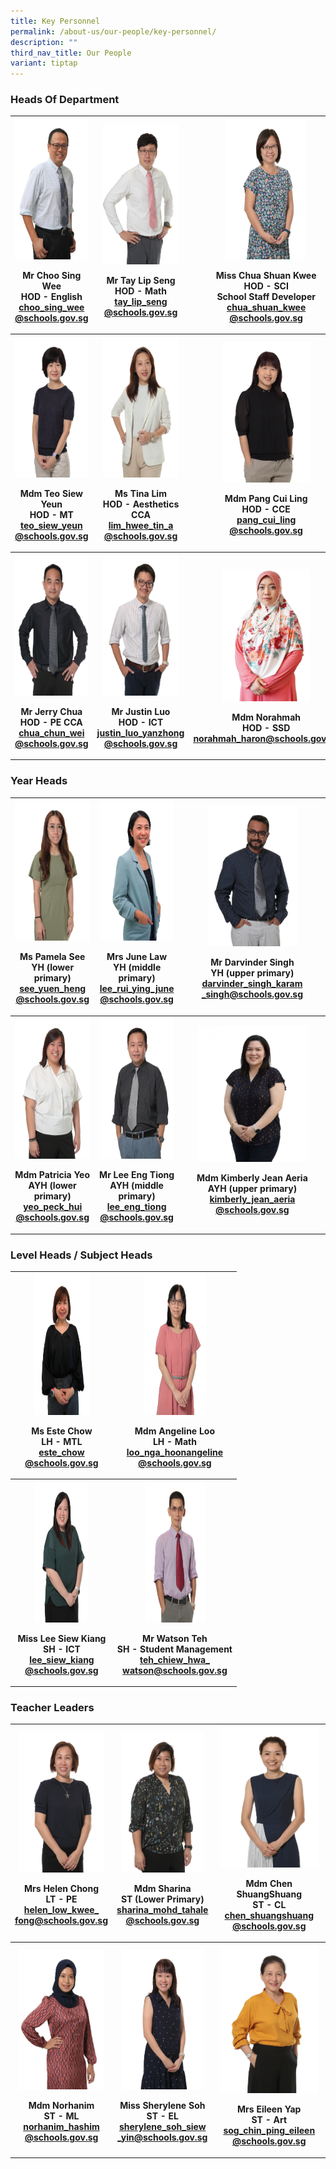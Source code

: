 ```yaml
---
title: Key Personnel
permalink: /about-us/our-people/key-personnel/
description: ""
third_nav_title: Our People
variant: tiptap
---
```

<h3>Heads Of Department</h3>
<table style="minWidth: 75px">
<colgroup>
<col>
<col>
<col>
</colgroup>
<tbody>
<tr>
<th rowspan="1" colspan="1">
<div class="isomer-image-wrapper">
<img style="width: 100%" height="225" width="175" alt="Mr_Choo_Sing_Wee_3.jpg" src="/images/Our%20People/Key%20Personnel%20/Mr_Choo_Sing_Wee_4.jpg">
</div>
<p><strong>Mr Choo Sing Wee <br>HOD - English <br><a href="mailto:choo_sing_wee@schools.gov.sg" rel="noopener noreferrer nofollow" target="_blank">choo_sing_wee<br>@schools.gov.sg </a><br></strong>
</p>
</th>
<th rowspan="1" colspan="1">
<div class="isomer-image-wrapper">
<img style="width: 87%;" height="225" width="175" alt="Mr_Tay_Lip_Seng_optimisedforweb.jpg" src="/images/mr%20tay%20lip%20seng.JPG">
</div>
<p><strong>Mr Tay Lip Seng <br>HOD - Math <br></strong><a href="mailto:tay_lip_seng@schools.gov.sg" rel="noopener noreferrer nofollow" target="_blank">tay_lip_seng<br>@schools.gov.sg</a>  <strong><br></strong>
</p>
</th>
<th rowspan="1" colspan="1">
<div class="isomer-image-wrapper">
<img style="width: 55%;" height="225" width="175" alt="IMG_9053.JPG" src="/images/miss%20chua%20shuan%20kwee.JPG">
</div>
<p><strong>Miss Chua Shuan Kwee<br>HOD - SCI</strong>
<br>School Staff Developer<strong><br></strong><a href="mailto:chua_shuan_kwee@schools.gov.sg" rel="noopener noreferrer nofollow" target="_blank">chua_shuan_kwee<br>@schools.gov.sg</a>
</p>
</th>
</tr>
<tr>
<th rowspan="1" colspan="1">
<div class="isomer-image-wrapper">
<img style="width: 100%" height="225" width="175" alt="tn.Mdm_Teo_Siew_Yeun_optimisedforweb.jpg.mid.jpg" src="/images/mdm%20teo%20siew%20yeun.JPG">
</div>
<p>Mdm Teo Siew Yeun
<br>HOD - MT
<br><a href="mailto:teo_siew_yeun@schools.gov.sg" rel="noopener noreferrer nofollow" target="_blank">teo_siew_yeun<br>@schools.gov.sg</a> 
<br>
</p>
</th>
<th rowspan="1" colspan="1">
<div class="isomer-image-wrapper">
<img style="width: 87%;" height="225" width="175" alt="Mdm_Lim_Hwee_Tin_optimisedforweb.jpg" src="/images/mdm%20lim%20hwee%20tin%20tina.JPG">
</div>
<p>Ms Tina Lim
<br>HOD - Aesthetics CCA
<br><a href="mailto:lim_hwee_tin_a@schools.gov.sg" rel="noopener noreferrer nofollow" target="_blank">lim_hwee_tin_a<br>@schools.gov.sg</a> 
<br>
</p>
</th>
<th rowspan="1" colspan="1">
<div class="isomer-image-wrapper">
<img style="width: 60%;" height="225" width="175" alt="Miss_wong_Pau_Hui_optimisedforweb.jpg" src="/images/mrs%20ong-pang%20cui%20ling.JPG">
</div>
<p>Mdm Pang Cui Ling
<br>HOD - CCE
<br><a href="mailto:pang_cui_ling@schools.gov.sg" rel="noopener noreferrer nofollow" target="_blank">pang_cui_ling<br>@schools.gov.sg</a> 
<br>
</p>
</th>
</tr>
<tr>
<th rowspan="1" colspan="1">
<div class="isomer-image-wrapper">
<img style="width: 100%" height="225" width="175" alt="Mr Jerry Chua_optimisedforweb.jpg" src="/images/mr%20jerry%20chua%20chun%20wei.JPG">
</div>
<p>Mr Jerry Chua
<br>HOD - PE CCA
<br><a href="mailto:chua_chun_wei@schools.gov.sg" rel="noopener noreferrer nofollow" target="_blank">chua_chun_wei<br>@schools.gov.sg</a> 
<br>
</p>
</th>
<th rowspan="1" colspan="1">
<div class="isomer-image-wrapper">
<img style="width: 87%;" height="225" width="175" alt="Mr Justin Luo Yanzhong_optimisedforweb.jpg" src="/images/mr%20justin%20luo%20yanzhong.JPG">
</div>
<p>Mr Justin Luo
<br>HOD - ICT
<br><a href="mailto:justin_luo_yanzhong@schools.gov.sg" rel="noopener noreferrer nofollow" target="_blank">justin_luo_yanzhong<br>@schools.gov.sg</a> 
<br>
</p>
</th>
<th rowspan="1" colspan="1">
<p></p>
<div class="isomer-image-wrapper">
<img style="width: 60%;" height="auto" width="100%" alt="" src="/images/Our People/Key Personnel /new.jpg">
</div>
<p>Mdm Norahmah
<br>HOD - SSD
<br><a href="mailto:norahmah_haron@schools.gov.sg" rel="noopener noreferrer nofollow" target="_blank"><u>norahmah_haron@schools.gov.sg</u></a>
</p>
</th>
</tr>
</tbody>
</table>
<h3>Year Heads</h3>
<table style="minWidth: 75px">
<colgroup>
<col>
<col>
<col>
</colgroup>
<tbody>
<tr>
<th rowspan="1" colspan="1">
<div class="isomer-image-wrapper">
<img style="width: 100%;" height="225" width="175" alt="Miss Pamela See cropped.jpg" src="/images/ms%20pamela%20see%20yuen%20heng%20(1).JPG">
</div>
<p>Ms Pamela See
<br>YH (lower primary)
<br><a href="mailto:see_yuen_heng@schools.gov.sg" rel="noopener noreferrer nofollow" target="_blank">see_yuen_heng<br>@schools.gov.sg</a>
</p>
</th>
<th rowspan="1" colspan="1">
<div class="isomer-image-wrapper">
<img style="width: 97%;" height="225" width="175" alt="Ms_Lee_Rui_Ying_June.jpg" src="/images/Ms_Lee_Rui_Ying_June.jpg">
</div>
<p>Mrs June Law
<br>YH (middle primary)
<br><a href="mailto:lee_rui_ying_june@schools.gov.sg" rel="noopener noreferrer nofollow" target="_blank">lee_rui_ying_june<br>@schools.gov.sg</a> 
<br>
</p>
</th>
<th rowspan="1" colspan="1">
<div class="isomer-image-wrapper">
<img style="width: 65%;" height="225" width="175" alt="MR DARVINDER EDITER FINAL.jpg" src="/images/mr%20darvinder%20singh%20so%20k%20singh.JPG">
</div>
<p>Mr Darvinder Singh
<br>YH (upper primary)
<br><a href="mailto:darvinder_singh_karam_singh@schools.gov.sg" rel="noopener noreferrer nofollow" target="_blank">darvinder_singh_karam<br>_singh@schools.gov.sg</a> 
<br>
</p>
</th>
</tr>
<tr>
<th rowspan="1" colspan="1">
<div class="isomer-image-wrapper">
<img style="width: 100%" height="225" width="175" alt="pat.jpg" src="/images/mdm%20yeo%20peck%20hui%20patricia.JPG">
</div>
<p>Mdm Patricia Yeo
<br>AYH (lower primary)
<br><a href="mailto:yeo_peck_hui@schools.gov.sg" rel="noopener noreferrer nofollow" target="_blank">yeo_peck_hui<br>@schools.gov.sg</a> 
<br>
</p>
</th>
<th rowspan="1" colspan="1">
<div class="isomer-image-wrapper">
<img style="width: 97%;" height="225" width="175" alt="Lee Eng Tiong_optimisedforweb.jpg" src="/images/mr%20lee%20eng%20tiong.JPG">
</div>
<p>Mr Lee Eng Tiong
<br>AYH (middle primary)
<br><a href="mailto:lee_eng_tiong@schools.gov.sg" rel="noopener noreferrer nofollow" target="_blank">lee_eng_tiong<br>@schools.gov.sg</a> 
<br>
</p>
</th>
<th rowspan="1" colspan="1">
<div class="isomer-image-wrapper">
<img style="width: 80%;" height="auto" width="100%" alt="" src="/images/Our People/Key Personnel /Kimberly_final.jpg">
</div>
<p>Mdm Kimberly Jean Aeria
<br>AYH (upper primary) <a href="mailto:kimberly_jean_aeria@schools.gov.sg" rel="noopener noreferrer nofollow" target="_blank">kimberly_jean_aeria</a>
<br><a href="mailto:kimberly_jean_aeria@schools.gov.sg" rel="noopener noreferrer nofollow" target="_blank">@schools.gov.sg</a>
</p>
</th>
</tr>
</tbody>
</table>
<h3></h3>
<h3>Level Heads / Subject Heads</h3>
<table style="minWidth: 50px">
<colgroup>
<col>
<col>
</colgroup>
<tbody>
<tr>
<th rowspan="1" colspan="1">
<div class="isomer-image-wrapper">
<img style="width: 60%;" height="225" width="175" alt="Ms_Este_Chow.jpg" src="/images/Our%20People/Key%20Personnel%20/Ms_Este_Chow.jpg">
</div>
<p>Ms Este Chow
<br>LH - MTL
<br><a href="mailto:este_chow@schools.gov.sg" rel="noopener noreferrer nofollow" target="_blank">este_chow<br>@schools.gov.sg</a>
</p>
</th>
<th rowspan="1" colspan="1">
<div class="isomer-image-wrapper">
<img style="width: 54%;" height="225" width="175" src="/images/mdm%20angeline%20loo%20nga%20hoon.JPG">
</div>
<p>Mdm Angeline Loo
<br>LH - Math
<br><a href="mailto:loo_nga_hoonangeline@schools.gov.sg" rel="noopener noreferrer nofollow" target="_blank">loo_nga_hoonangeline<br>@schools.gov.sg</a>
</p>
</th>
</tr>
<tr>
<th rowspan="1" colspan="1">
<div class="isomer-image-wrapper">
<img style="width: 57%;" height="225" width="175" alt="Miss_Lee_siew_Kiang_optimisedforweb.jpg" src="/images/miss%20lee%20siew%20kiang.JPG">
</div>
<p>Miss Lee Siew Kiang
<br>SH - ICT
<br><a href="mailto:lee_siew_kiang@schools.gov.sg" rel="noopener noreferrer nofollow" target="_blank">lee_siew_kiang<br>@schools.gov.sg</a>
</p>
</th>
<th rowspan="1" colspan="1">
<div class="isomer-image-wrapper">
<img style="width: 52%;" height="225" width="175" alt="Mr Watson Tay cropped.jpg" src="/images/mr%20watson%20teh%20chiew%20hwa.JPG">
</div>
<p>Mr Watson Teh
<br>SH - Student Management
<br><a href="mailto:teh_chiew_hwa_watson@schools.gov.sg" rel="noopener noreferrer nofollow" target="_blank">teh_chiew_hwa_<br>watson@schools.gov.sg</a>
</p>
</th>
</tr>
</tbody>
</table>
<h3>Teacher Leaders</h3>
<table style="minWidth: 75px">
<colgroup>
<col>
<col>
<col>
</colgroup>
<tbody>
<tr>
<th rowspan="1" colspan="1">
<div class="isomer-image-wrapper">
<img style="width: 90%;" height="225" width="175" alt="Mrs Helen Chong.jpg" src="/images/mrs%20helen%20chong-low.JPG">
</div>
<p>Mrs Helen Chong
<br>LT - PE
<br><a href="mailto:helen_low_kwee_fong@schools.gov.sg" rel="noopener noreferrer nofollow" target="_blank">helen_low_kwee_</a>
<br><a href="mailto:helen_low_kwee_fong@schools.gov.sg" rel="noopener noreferrer nofollow" target="_blank">fong@schools.gov.sg</a>
</p>
<p></p>
</th>
<th rowspan="1" colspan="1">
<div class="isomer-image-wrapper">
<img style="width: 90%;" height="225" width="175" alt="Mdm_Sharina" src="/images/Our%20People/Key%20Personnel%20/Mdm_Sharina_Bte_Mohamed_Tahale.JPG">
</div>
<p>Mdm Sharina
<br>ST (Lower Primary)
<br><a href="mailto:sharina_mohd_tahale@schools.gov.sg>;" rel="noopener noreferrer nofollow" target="_blank">sharina_mohd_tahale<br>@schools.gov.sg</a>
</p>
</th>
<th rowspan="1" colspan="1">
<div class="isomer-image-wrapper">
<img style="width: 95%;" height="225" width="175" alt="tn.Mdm_Chen_ShuangShuang_optimisedforweb.jpg.mid.jpg" src="/images/mdm%20chen%20shuangshuang.JPG">
</div>
<p>Mdm Chen ShuangShuang
<br>ST - CL
<br><a href="mailto:chen_shuangshuang@schools.gov.sg" rel="noopener noreferrer nofollow" target="_blank">chen_shuangshuang<br>@schools.gov.sg</a> 
<br>
</p>
</th>
</tr>
<tr>
<th rowspan="1" colspan="1">
<div class="isomer-image-wrapper">
<img style="width: 90%;" height="225" width="175" alt="MdmHanim.jpeg" src="/images/mdm%20norhanim%20bte%20hashim.JPG">
</div>
<p>Mdm Norhanim
<br>ST - ML
<br><a href="mailto:norhanim_hashim@schools.gov.sg" rel="noopener noreferrer nofollow" target="_blank">norhanim_hashim<br>@schools.gov.sg</a> 
<br>
</p>
</th>
<th rowspan="1" colspan="1">
<div class="isomer-image-wrapper">
<img style="width: 90%;" height="225" width="175" alt="Sherylene Soh siew yin.jpg" src="/images/miss%20sherylene%20soh%20siew%20yin.JPG">
</div>
<p>Miss Sherylene Soh
<br>ST - EL
<br><a href="mailto:sherylene_soh_siew_yin@schools.gov.sg" rel="noopener noreferrer nofollow" target="_blank">sherylene_soh_siew<br>_yin@schools.gov.sg</a>
</p>
</th>
<th rowspan="1" colspan="1">
<div class="isomer-image-wrapper">
<img style="width: 95%;" height="auto" width="100%" alt="" src="/images/mrs eileen yap-soh chin ping.JPG">
</div>
<p>Mrs Eileen Yap
<br>ST - Art
<br><a href="mailto:chen_shuangshuang@schools.gov.sg" rel="noopener noreferrer nofollow" target="_blank">sog_chin_ping_eileen</a>
<br><a href="mailto:chen_shuangshuang@schools.gov.sg" rel="noopener noreferrer nofollow" target="_blank">@schools.gov.sg</a>
</p>
</th>
</tr>
</tbody>
</table>
<p></p>